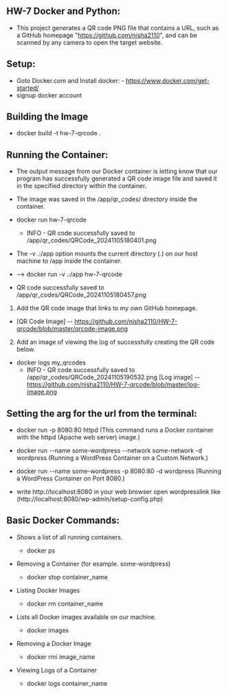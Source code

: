 ## HW-7 Docker and Python:
- This project generates a QR code PNG file that contains a URL, such as a GitHub homepage "https://github.com/nisha2110", and can be scanned by any camera to open the target website. 

## Setup:
- Goto Docker.com and Install docker: - https://www.docker.com/get-started/
- signup docker account

## Building the Image
- docker build -t hw-7-qrcode .
## Running the Container:
- The output message from our Docker container is letting know that our program has successfully generated a QR code image file
 and saved it in the specified directory within the container.
 - The image was saved in the /app/qr_codes/ directory inside the container.

- docker run hw-7-qrcode
  - INFO - QR code successfully saved to /app/qr_codes/QRCode_20241105180401.png
  
- The -v .:/app option mounts the current directory (.) on our host machine to /app inside the container.  
- --> docker run -v .:/app hw-7-qrcode
-  QR code successfully saved to /app/qr_codes/QRCode_20241105180457.png
1. Add the QR code image that links to my own GitHub homepage.
  - [QR Code Image] -- https://github.com/nisha2110/HW-7-qrcode/blob/master/qrcode-image.png

2. Add an image of viewing the log of successfully creating the QR code below.

  - docker logs my_qrcodes
    - INFO - QR code successfully saved to /app/qr_codes/QRCode_20241105190532.png
     [Log image] --  https://github.com/nisha2110/HW-7-qrcode/blob/master/log-image.png

## Setting the arg for the url from the terminal:
- docker run -p 8080:80 httpd (This command runs a Docker container with the httpd (Apache web server) image.)

- docker run --name some-wordpress --network some-network -d wordpress (Running a WordPress Container on a Custom Network.)

- docker run --name some-wordpress -p 8080:80 -d wordpress (Running a WordPress Container on Port 8080.) 
 - write http://localhost:8080 in your web browser open wordpresslink like (http://localhost:8080/wp-admin/setup-config.php)

## Basic Docker Commands: 
- Shows a list of all running containers.
    - docker ps

- Removing a Container (for example. some-wordpress)
    - docker stop container_name 


- Listing Docker Images
    - docker rm container_name

- Lists all Docker images available on our machine.
    - docker images

- Removing a Docker Image
    - docker rmi image_name 

- Viewing Logs of a Container

    - docker logs container_name
